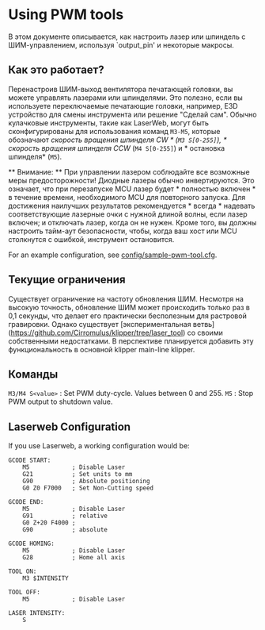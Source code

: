 # Using PWM tools

В этом документе описывается, как настроить лазер или шпиндель с ШИМ-управлением, используя `output_pin' и некоторые макросы.

## Как это работает?

Перенастроив ШИМ-выход вентилятора печатающей головки, вы можете управлять лазерами или шпинделями. Это полезно, если вы используете переключаемые печатающие головки, например, E3D устройство для смены инструмента или решение "Сделай сам". Обычно кулачковые инструменты, такие как LaserWeb, могут быть сконфигурированы для использования команд `M3-M5`, которые обозначают *скорость вращения шпинделя CW * (`M3 S[0-255]`), * скорость вращения шпинделя CCW* (`M4 S[0-255]`) и * остановка шпинделя* (`M5`).

** Внимание: ** При управлении лазером соблюдайте все возможные меры предосторожности! Диодные лазеры обычно инвертируются. Это означает, что при перезапуске MCU лазер будет * полностью включен * в течение времени, необходимого MCU для повторного запуска. Для достижения наилучших результатов рекомендуется * всегда * надевать соответствующие лазерные очки с нужной длиной волны, если лазер включен; и отключать лазер, когда он не нужен. Кроме того, вы должны настроить тайм-аут безопасности, чтобы, когда ваш хост или MCU столкнутся с ошибкой, инструмент остановится.

For an example configuration, see [config/sample-pwm-tool.cfg](/config/sample-pwm-tool.cfg).

## Текущие ограничения

Существует ограничение на частоту обновления ШИМ. Несмотря на высокую точность, обновление ШИМ может происходить только раз в 0,1 секунды, что делает его практически бесполезным для растровой гравировки. Однако существует [экспериментальная ветвь] (https://github.com/Cirromulus/klipper/tree/laser_tool) со своими собственными недостатками. В перспективе планируется добавить эту функциональность в основной klipper main-line klipper.

## Команды

`M3/M4 S<value>` : Set PWM duty-cycle. Values between 0 and 255. `M5` : Stop PWM output to shutdown value.

## Laserweb Configuration

If you use Laserweb, a working configuration would be:

    GCODE START:
        M5            ; Disable Laser
        G21           ; Set units to mm
        G90           ; Absolute positioning
        G0 Z0 F7000   ; Set Non-Cutting speed
    
    GCODE END:
        M5            ; Disable Laser
        G91           ; relative
        G0 Z+20 F4000 ;
        G90           ; absolute
    
    GCODE HOMING:
        M5            ; Disable Laser
        G28           ; Home all axis
    
    TOOL ON:
        M3 $INTENSITY
    
    TOOL OFF:
        M5            ; Disable Laser
    
    LASER INTENSITY:
        S
